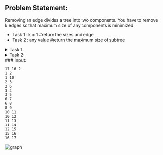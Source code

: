 ## Problem Statement:
Removing an edge divides a tree into two components. You have to remove k edges so that maximum size of any components is minimized.
<ul>
  <li>Task 1 : k = 1         #return the sizes and edge </li>
  <li>Task 2 : any value     #return the maximum size of subtree </li>
</ul>


<details>
  <summary> Task 1: </summary>

  ```
    vector<ll>tree[100];
    ll child[100] , vis[100], par[100];
    
    
    ll dfs(ll i){
    
        vis[i] = 1 ;
        int sub = 1 ;
    
        for(auto x : tree[i]){
            if(!vis[x]){
                sub+=dfs(x);
                par[x] = i ;
            }
        }
        child[i] = sub ;
        return sub ;
    }
    
    int main() {
        int n , e , k , x , y ;
        cin >> n >> e >> k;
    
        fr(i,0,e){
            cin >> x >> y ;
            tree[x].pb(y);
        }
    
        par[1] = -1 ;
        dfs(1);
        int mx = INT_MAX , nd ;
    
        fr(i,2,n+1) {
            if(abs(n-child[i])<mx){
                mx = abs(n-child[i]) ;
                nd = i ;
            }
            //cout << child[i] <<" "; cout << endl;
        }
    
        cout <<"Maximized Subtree size : " << mx << " Removed Edge: "<< nd <<" "<<par[nd] <<"\n";
    return 0 ;
    }


  ```
</details>


<details>
  <summary>Task 2: </summary>

  ```
    vector<ll>tree[100];
    ll child[100] , vis[100], par[100];
    ll n , e , k , x , y , ans = 0 ;
    
    
    ll dfs(ll i){
        vis[i] = 1 ;
        int sub = 1 ;
        for(auto x : tree[i]){
            if(!vis[x]){
                ll val = dfs(x);
                sub+=val;
                par[x] = i ;
            }
        }
        child[i] = sub ;
        return sub ;
    }
    
    
    int tar , opn ;
    
    
    int trav(ll i){
    
    
        vis[i] = 1 ;
    
        int sub = 1 ;
        vector<int>v;
    
        for(auto x : tree[i]){
            if(!vis[x]){
                int val = trav(x);
                if(val) v.pb(val);
                else opn+=1;
                sub+=val ;
            }
        }
    
        if(sub<tar) return sub ;
        if(sub==tar) return 0 ;
    
        sort(all(v));
        reverse(all(v));
    
        for(auto x : v ){
            if(sub>=tar) {
                if(sub==tar && i==1 ) opn-=1;
                sub-=x ; opn+=1;
            }
           else break;
        }
        return sub;
    }
    
    int main() {
    
        cin >> n >> e >> k;
    
        fr(i,0,e){
            cin >> x >> y ;
            tree[x].pb(y);
        }
    
    
    
        par[1] = -1 ;
        dfs(1);
    
        int l = 1 , r = n , ans = INT_MAX ;
    
        while( l <= r ){
            memset(vis,0,sizeof(vis));
            tar = (l+r)/2 , opn = 0 ;
            trav(1);
    
            cout << tar <<" = tar opn = "<< opn << endl;
    
            if(opn>k) l = tar+1;
            else if(opn<k) r = tar-1 ;
            else {
                ans = min(ans,tar);
                r = tar-1;
            }
        }
    
        cout <<"Maximum Size of Subtree with " << k << " edge removal : "<<   ans << endl;
    
    
    return 0 ;
    }

  ```


</details>
### Input: 

```
17 16 2
1 2 
1 10 
2 3 
2 6 
3 4 
3 5 
6 7 
6 8 
8 9 
10 11
10 12
11 13
11 14 
12 15
15 16
16 17

```

![graph](https://github.com/Sajjad-Hossain-Talukder/DataStructures-and-Algorithms/assets/63524824/9f2cee3c-7a75-4942-943b-eae9566c2c65)



